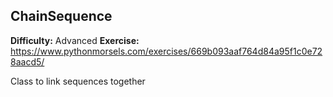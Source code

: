 ## ChainSequence
**Difficulty:** Advanced
**Exercise:** https://www.pythonmorsels.com/exercises/669b093aaf764d84a95f1c0e728aacd5/

Class to link sequences together
    